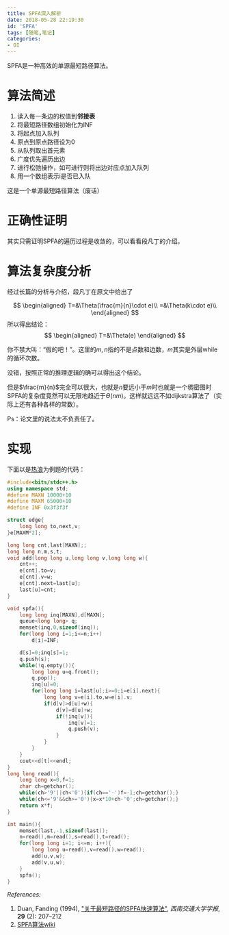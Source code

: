 ```yaml
---
title: SPFA深入解析
date: 2018-05-28 22:19:30
id: 'SPFA'
tags: [随笔,笔记]
categories:
- OI   
---
```




SPFA是一种高效的单源最短路径算法。

<!--more-->

# 算法简述

1. 读入每一条边的权值到**邻接表**
3. 将最短路径数组初始化为INF
4. 将起点加入队列
5. 原点到原点路径设为0
6. 从队列取出首元素
7. 广度优先遍历出边
8. 进行松弛操作，如可进行则将出边对应点加入队列
8. 用一个数组表示i是否已入队

这是一个单源最短路径算法（废话）

# 正确性证明
其实只需证明SPFA的遍历过程是收敛的，可以看看段凡丁的介绍。




# 算法复杂度分析

经过长篇的分析与介绍，段凡丁在原文中给出了

$$
\begin{aligned}
T=&\Theta(\frac{m}{n}\cdot e)\\
=&\Theta(k\cdot e)\\
\end{aligned}
$$
所以得出结论：
$$
\begin{aligned}
T=&\Theta(e)
\end{aligned}
$$



你不禁大叫：“假的吧！”。这里的$m,n$指的不是点数和边数，$m$其实是外层while的循环次数。

没错，按照正常的推理逻辑的确可以得出这个结论。

但是$\frac{m}{n}$完全可以很大，也就是$n$要远小于$m$时也就是一个稠密图时SPFA的复杂度竟然可以无限地趋近于$\Theta(nm)$。这样就远远不如dijkstra算法了（实际上还有各种各样的常数）。

Ps：论文里的说法太不负责任了。



# 实现

下面以是[热浪](https://www.luogu.org/problemnew/show/P1339)为例题的代码：

```cpp
#include<bits/stdc++.h>
using namespace std;
#define MAXN 10000+10
#define MAXM 65000+10
#define INF 0x3f3f3f

struct edge{
	long long to,next,v;
}e[MAXM*2];

long long cnt,last[MAXN];;
long long n,m,s,t;
void add(long long u,long long v,long long w){
	cnt++;
	e[cnt].to=v;
	e[cnt].v=w;
	e[cnt].next=last[u];
	last[u]=cnt;
}

void spfa(){
	long long inq[MAXN],d[MAXN];
	queue<long long> q;
	memset(inq,0,sizeof(inq));
	for(long long i=1;i<=n;i++)
		d[i]=INF;

	d[s]=0;inq[s]=1;
	q.push(s);
	while(!q.empty()){
		long long u=q.front();
		q.pop();
		inq[u]=0;
		for(long long i=last[u];i>=0;i=e[i].next){
			long long v=e[i].to,w=e[i].v;
			if(d[v]>d[u]+w){
				d[v]=d[u]+w;
				if(!inq[v]){
					inq[v]=1;
					q.push(v);
				}
			}
		}
	}
	cout<<d[t]<<endl;
}
long long read(){
	long long x=0,f=1;
	char ch=getchar();
	while(ch>'9'||ch<'0'){if(ch=='-')f=-1;ch=getchar();}
	while(ch<='9'&&ch>='0'){x=x*10+ch-'0';ch=getchar();}
	return x*f;
}

int main(){
	memset(last,-1,sizeof(last));
	n=read(),m=read(),s=read(),t=read();
	for(long long i=1; i<=m; i++){
		long long u=read(),v=read(),w=read();
		add(u,v,w);
		add(v,u,w);
	}
	spfa();
}
```



_References:_

1. Duan, Fanding (1994), ["关于最短路径的SPFA快速算法"](http://wenku.baidu.com/view/3b8c5d778e9951e79a892705.html), _西南交通大学学报_, **29** (2): 207–212
2. [SPFA算法wiki](https://en.wikipedia.org/wiki/Shortest_Path_Faster_Algorithm)



